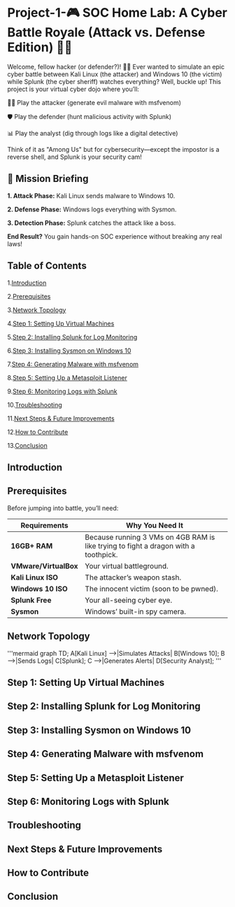 # Project-1-🎮 SOC Home Lab: A Cyber Battle Royale (Attack vs. Defense Edition) 🏴‍☠️
Welcome, fellow hacker (or defender?)! 🕵️‍♂️ Ever wanted to simulate an epic cyber battle between Kali Linux (the attacker) and Windows 10 (the victim) while Splunk (the cyber sheriff) watches everything? Well, buckle up! This project is your virtual cyber dojo where you’ll:

🏴‍☠️ Play the attacker (generate evil malware with msfvenom)

🛡️ Play the defender (hunt malicious activity with Splunk)

📊 Play the analyst (dig through logs like a digital detective)

Think of it as "Among Us" but for cybersecurity—except the impostor is a reverse shell, and Splunk is your security cam!

## 🚀 Mission Briefing 
**1. Attack Phase:**  Kali Linux sends malware to Windows 10.

**2. Defense Phase:** Windows logs everything with Sysmon.

**3. Detection Phase:** Splunk catches the attack like a boss.

**End Result?** You gain hands-on SOC experience without breaking any real laws!
## Table of Contents
1.<a href="#Introduction">Introduction</a>

2.<a href="#Prerequisites">Prerequisites</a>

3.<a href="#Network Topology">Network Topology</a>

4.<a href="#Step 1: Setting Up Virtual Machines">Step 1: Setting Up Virtual Machines</a>

5.<a href="#Step 2: Installing Splunk for Log Monitoring">Step 2: Installing Splunk for Log Monitoring</a>

6.<a href="#Step 3: Installing Sysmon on Windows 10">Step 3: Installing Sysmon on Windows 10</a>

7.<a href="#Step 4: Generating Malware with msfvenom">Step 4: Generating Malware with msfvenom</a>

8.<a href="#Step 5: Setting Up a Metasploit Listener">Step 5: Setting Up a Metasploit Listener</a>

9.<a href="#Step 6: Monitoring Logs with Splunk">Step 6: Monitoring Logs with Splunk</a>

10.<a href="#Troubleshooting">Troubleshooting</a>

11.<a href="#Next Steps & Future Improvements">Next Steps & Future Improvements</a>

12.<a href="#How to Contribute">How to Contribute</a>

13.<a href="#Conclusion">Conclusion</a>

<h2 id="Introduction">Introduction</h2> 
<h2 id="Prerequisites">Prerequisites</h2> 
Before jumping into battle, you’ll need:

| Requirements | Why You Need It |
|--------------|-------------|
| **16GB+ RAM** | Because running 3 VMs on 4GB RAM is like trying to fight a dragon with a toothpick.|
| **VMware/VirtualBox** | Your virtual battleground. |
| **Kali Linux ISO** | The attacker’s weapon stash. |
| **Windows 10 ISO** | The innocent victim (soon to be pwned). |
| **Splunk Free** | Your all-seeing cyber eye. |
| **Sysmon** | Windows’ built-in spy camera. |

<h2 id="Network Topology">Network Topology</h2> 

'''mermaid
graph TD;
    A[Kali Linux] -->|Simulates Attacks| B[Windows 10];
    B -->|Sends Logs| C[Splunk];
    C -->|Generates Alerts| D[Security Analyst];
'''
    
<h2 id="Step 1: Setting Up Virtual Machines">Step 1: Setting Up Virtual Machines</h2> 
<h2 id="Step 2: Installing Splunk for Log Monitoring">Step 2: Installing Splunk for Log Monitoring</h2> 
<h2 id="Step 3: Installing Sysmon on Windows 10">Step 3: Installing Sysmon on Windows 10</h2> 
<h2 id="Step 4: Generating Malware with msfvenom">Step 4: Generating Malware with msfvenom</h2> 
<h2 id="Step 5: Setting Up a Metasploit Listener">Step 5: Setting Up a Metasploit Listener</h2> 
<h2 id="Step 6: Monitoring Logs with Splunk">Step 6: Monitoring Logs with Splunk</h2> 
<h2 id="Troubleshooting">Troubleshooting</h2> 
<h2 id="Next Steps & Future Improvements">Next Steps & Future Improvements</h2> 
<h2 id="How to Contribute">How to Contribute</h2> 
<h2 id="Conclusion">Conclusion</h2> 






